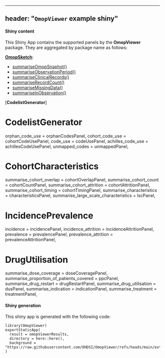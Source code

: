 -----
header: "`OmopViewer` example shiny"
-----

#### Shiny content

This Shiny App contains the supported panels by the **OmopViewer** package. They are aggregated by package name as follows:

[**OmopSketch**](https://cran.r-project.org/package=OmopSketch):
- [summariseOmopSnaphot()](https://ohdsi.github.io/OmopSketch/reference/summariseOmopSnapshot.html)
- [summariseObservationPeriod()](https://ohdsi.github.io/OmopSketch/reference/summariseObservationPeriod.html)
- [summariseClinicalRecords()](https://ohdsi.github.io/OmopSketch/reference/summariseClinicalRecords.html)
- [summariseRecordCount()](https://ohdsi.github.io/OmopSketch/reference/summariseRecordCount.html)
- [summariseMissingData()](https://ohdsi.github.io/OmopSketch/reference/summariseMissingData.html)
- [summariseInObservation()](https://ohdsi.github.io/OmopSketch/reference/summariseInObservation.html)

[**CodelistGenerator**]
  # CodelistGenerator
  orphan_code_use = orphanCodesPanel,
  cohort_code_use = cohortCodeUsePanel,
  code_use = codeUsePanel,
  achilles_code_use = achillesCodeUsePanel,
  unmapped_codes = unmappedPanel,
  # CohortCharacteristics
  summarise_cohort_overlap = cohortOverlapPanel,
  summarise_cohort_count = cohortCountPanel,
  summarise_cohort_attrition = cohortAttritionPanel,
  summarise_cohort_timing = cohortTimingPanel,
  summarise_characteristics = characteristicsPanel,
  summarise_large_scale_characteristics = lscPanel,
  # IncidencePrevalence
  incidence = incidencePanel,
  incidence_attrition = incidenceAttritionPanel,
  prevalence = prevalencePanel,
  prevalence_attrition = prevalenceAttritionPanel,
  # DrugUtilisation
  summarise_dose_coverage = doseCoveragePanel,
  summarise_proportion_of_patients_covered = ppcPanel,
  summarise_drug_restart = drugRestartPanel,
  summarise_drug_utilisation = dusPanel,
  summarise_indication = indicationPanel,
  summarise_treatment = treatmentPanel,

#### Shiny generation

This shiny app is generated with the following code:

```
library(OmopViewer)
exportStaticApp(
  result = omopViewerResults,
  directory = here::here(),
  background = "https://raw.githubusercontent.com/OHDSI/OmopViewer/refs/heads/main/extras/backgroundExample.md"
)
```
